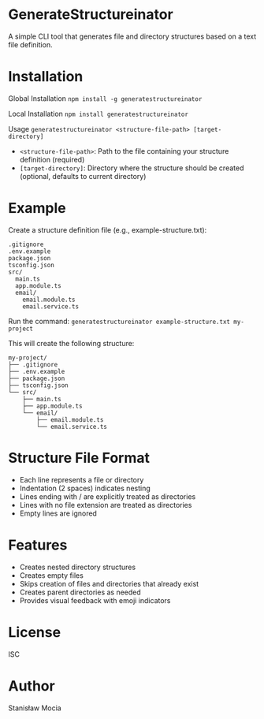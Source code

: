 # GenerateStructureinator
A simple CLI tool that generates file and directory structures based on a text file definition.

# Installation
Global Installation
```npm install -g generatestructureinator```

Local Installation
```npm install generatestructureinator```

Usage
```generatestructureinator <structure-file-path> [target-directory]```


- `<structure-file-path>`: Path to the file containing your structure definition (required)
- `[target-directory]`: Directory where the structure should be created (optional, defaults to current directory)

# Example
Create a structure definition file (e.g., example-structure.txt):
```
.gitignore
.env.example
package.json
tsconfig.json
src/
  main.ts
  app.module.ts
  email/
    email.module.ts
    email.service.ts
```

Run the command:
```generatestructureinator example-structure.txt my-project```

This will create the following structure:

```
my-project/
├── .gitignore
├── .env.example
├── package.json
├── tsconfig.json
└── src/
    ├── main.ts
    ├── app.module.ts
    └── email/
        ├── email.module.ts
        └── email.service.ts
```

# Structure File Format
- Each line represents a file or directory
- Indentation (2 spaces) indicates nesting
- Lines ending with / are explicitly treated as directories
- Lines with no file extension are treated as directories
- Empty lines are ignored

# Features
- Creates nested directory structures
- Creates empty files
- Skips creation of files and directories that already exist
- Creates parent directories as needed
- Provides visual feedback with emoji indicators

# License
ISC

# Author
Stanisław Mocia
